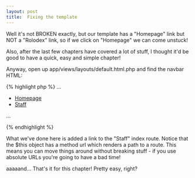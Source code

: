 ```yaml
---
layout: post
title:  Fixing the template
---
```


Well it's not BROKEN exactly, but our template has a "Homepage" link but NOT a "Rolodex" link, so if we  click on "Homepage" we can come unstuck!

Also, after the last few chapters have covered a lot of stuff, I thought it'd be good to have a quick, easy and simple chapter!

Anyway, open up app/views/layouts/default.html.php and find the navbar HTML:

{% highlight php %}
...
	<div class="navbar navbar-inverse navbar-fixed-top">
		<div class="navbar-inner">
			<div class="container">
				<ul class="nav nav-pills pull-right">
					<li><a href="<?= $this->url(array('Home::index')); ?>">Homepage</a></li>
					<li><a href="<?= $this->url(array('Staff::index')); ?>">Staff</a></li>
				</ul>
			</div>
		</div>
	</div>
...

{% endhighlight %}

What we've done here is added a link to the "Staff" index route. Notice that the $this object has a method url which renders a path to a route. This means you can move things around without breaking stuff - if you use absolute URLs you're going to have a bad time!

aaaaand... That's it for this chapter! Pretty easy, right?